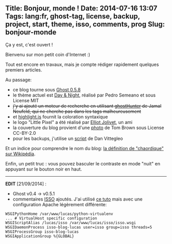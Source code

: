 Title: Bonjour, monde !
Date: 2014-07-16 13:07
Tags: lang:fr, ghost-tag, license, backup, project, start, theme, isso, comments, prog
Slug: bonjour-monde
---
Ça y est, c'est ouvert !

Bienvenu sur mon petit coin d'Internet :)

Tout est encore en travaux, mais je compte rédiger rapidement quelques premiers articles.

Au passage:

- ce blog tourne sous [Ghost 0.5.8](//ghost.org)
- le thème actuel est [Day & Night](//github.com/semeano/DayAndNight), réalisé par Pedro Semeano et sous License MIT
- <del>j'y ai ajouté un moteur de recherche en utilisant [ghostHunter](//github.com/i11ume/ghostHunter) de Jamal Neufeld, qui ne cherche pas dans les tags malheureusement</del>
- et [highlight.js](//highlightjs.org/static/test.html) fournit la coloration syntaxique
- le logo "Little Pixel" a été réalisé par [Elliot Jolivet](//www.behance.net/mythostasis), un ami
- la couverture du blog provient d'une [photo](//www.flickr.com/photos/t_e_brown/8677750589) de Tom Brown sous License CC-BY-2.0
- pour les backups, j'utilise un [script](//github.com/dan-v/ghost-backup) de Dan Vittegleo

Et un indice pour comprendre le nom du blog: [la définition de "chaordique" sur Wikipédia](//fr.wikipedia.org/wiki/Chaordique).

Enfin, un petit truc : vous pouvez basculer le contraste en mode "nuit" en appuyant sur le bouton noir en haut.

<hr/>

**EDIT** [21/09/2014] :

- Ghost v0.4 -> v0.5.1
- commentaires [ISSO](http://posativ.org/isso) ajoutés. J'ai utilisé [ce tuto](//tobrunet.ch/articles/comments-for-a-static-website-with-isso/) mais avec une configuration Apache légèrement différente:
```
WSGIPythonHome /var/www/lucas/python-virtualenv
... # VirtualHost specific configuration
WSGIScriptAlias /lucas/isso /var/www/lucas/isso/isso.wsgi
WSGIDaemonProcess isso-blog-lucas user=isso group=isso threads=5
WSGIProcessGroup isso-blog-lucas
WSGIApplicationGroup %{GLOBAL}
```
